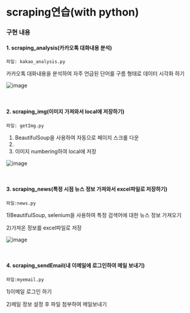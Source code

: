 # scraping연습(with python)

### 구현 내용

#### 1. scraping_analysis(카카오톡 대화내용 분석)
    파일: kakao_analysis.py

  카카오톡 대화내용을 분석하여 자주 언급된 단어를 구름 형태로 데이터 시각화 하기

![image](https://user-images.githubusercontent.com/76245273/113110501-1d2e4300-9242-11eb-8d92-f0049f250940.png)

<br/>

#### 2. scraping_img(이미지 가져와서 local에 저장하기)
    파일: getImg.py

  1) BeautifulSoup을 사용하여 자동으로 페이지 스크롤 다운
  2) 
  3) 이미지 numbering하여 local에 저장
  
![image](https://user-images.githubusercontent.com/76245273/113113869-b6128d80-9245-11eb-8db7-be516b70b77c.png)

<br/>

#### 3. scraping_news(특정 시점 뉴스 정보 가져와서 excel파일로 저장하기)
    파일:news.py
  1)BeautifulSoup, selenium을 사용하여 특정 검색어에 대한 뉴스 정보 가져오기
  
  2)가져온 정보를 excel파일로 저장
  
![image](https://user-images.githubusercontent.com/76245273/113115019-f1fa2280-9246-11eb-845a-00d37c542483.png)

<br/>

#### 4. scraping_sendEmail(내 이메일에 로그인하여 메일 보내기)
    파일:myemail.py
  
  1)이메일 로그인 하기
  
  2)메일 정보 설정 후 파일 첨부하여 메일보내기
